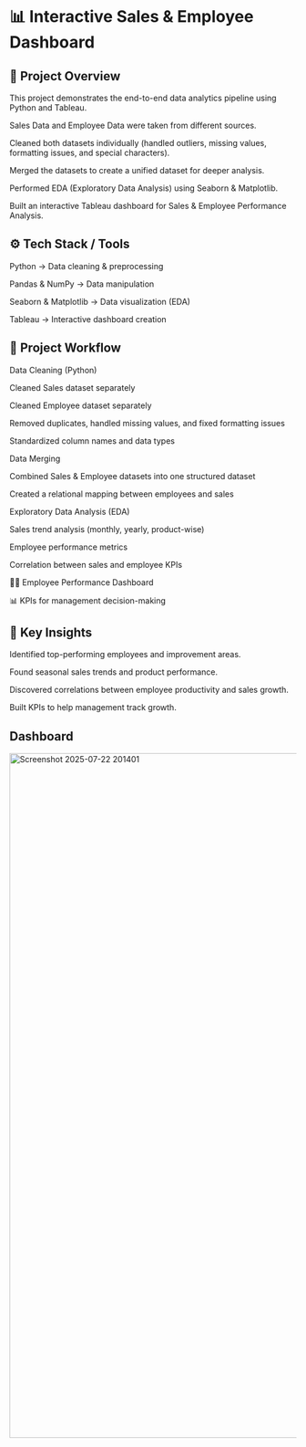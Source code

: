 # 📊 Interactive Sales & Employee Dashboard
## 📌 Project Overview

This project demonstrates the end-to-end data analytics pipeline using Python and Tableau.

Sales Data and Employee Data were taken from different sources.

Cleaned both datasets individually (handled outliers, missing values, formatting issues, and special characters).

Merged the datasets to create a unified dataset for deeper analysis.

Performed EDA (Exploratory Data Analysis) using Seaborn & Matplotlib.

Built an interactive Tableau dashboard for Sales & Employee Performance Analysis.

## ⚙️ Tech Stack / Tools

Python → Data cleaning & preprocessing

Pandas & NumPy → Data manipulation

Seaborn & Matplotlib → Data visualization (EDA)

Tableau → Interactive dashboard creation

## 📂 Project Workflow

Data Cleaning (Python)

Cleaned Sales dataset separately

Cleaned Employee dataset separately

Removed duplicates, handled missing values, and fixed formatting issues

Standardized column names and data types

Data Merging

Combined Sales & Employee datasets into one structured dataset

Created a relational mapping between employees and sales

Exploratory Data Analysis (EDA)

Sales trend analysis (monthly, yearly, product-wise)

Employee performance metrics

Correlation between sales and employee KPIs


👨‍💼 Employee Performance Dashboard

📊 KPIs for management decision-making

## 📌 Key Insights

Identified top-performing employees and improvement areas.

Found seasonal sales trends and product performance.

Discovered correlations between employee productivity and sales growth.

Built KPIs to help management track growth.

## Dashboard
<img width="1920" height="1200" alt="Screenshot 2025-07-22 201401" src="https://github.com/user-attachments/assets/e4f81d91-40af-4363-8ac7-17dd6a9a2032" />



